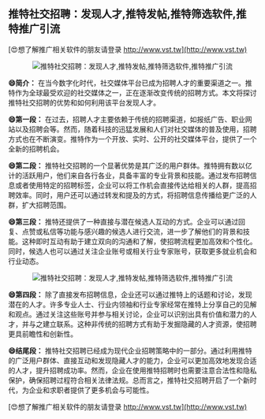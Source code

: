 ## **推特社交招聘：发现人才,推特发帖,推特筛选软件,推特推广引流**

[😍想了解推广相关软件的朋友请登录 http://www.vst.tw](http://www.vst.tw)

 <center><img src="https://vst.tw/MP4/tuiguang/png/0.png" alt="推特社交招聘：发现人才,推特发帖,推特筛选软件,推特推广引流"></center>

**😄简介：**
在当今数字化时代，社交媒体平台已成为招聘人才的重要渠道之一。推特作为全球最受欢迎的社交媒体之一，正在逐渐改变传统的招聘方式。本文将探讨推特社交招聘的优势和如何利用该平台发现人才。

**😄第一段：**
在过去，招聘人才主要依赖于传统的招聘渠道，如报纸广告、职业网站以及招聘会等。然而，随着科技的迅猛发展和人们对社交媒体的普及使用，招聘方式也在不断演变。推特作为一个开放、实时、公开的社交媒体平台，提供了一个全新的招聘机会。

**😄第二段：**
推特社交招聘的一个显著优势是其广泛的用户群体。推特拥有数以亿计的活跃用户，他们来自各行各业，具备丰富的专业背景和技能。通过发布招聘信息或者使用特定的招聘标签，企业可以将工作机会直接传达给相关的人群，提高招聘效率。同时，用户还可以通过转发和提及的方式，将招聘信息传播给更广泛的人群，扩大招聘范围。

**😄第三段：**
推特还提供了一种直接与潜在候选人互动的方式。企业可以通过回复、点赞或私信等功能与感兴趣的候选人进行交流，进一步了解他们的背景和技能。这种即时互动有助于建立双向的沟通和了解，使招聘流程更加高效和个性化。同时，候选人也可以通过关注企业账号或相关行业专家账号，获取更多就业机会和行业动态。

 <center><img src="https://vst.tw/MP4/tuiguang/png/6.png" alt="推特社交招聘：发现人才,推特发帖,推特筛选软件,推特推广引流"></center>

**😄第四段：**
除了直接发布招聘信息，企业还可以通过推特上的话题和讨论，发现潜在的人才。许多专业人士、行业内领袖和行业专家经常在推特上分享自己的见解和观点。通过关注这些账号并参与相关讨论，企业可以识别出具有价值和潜力的人才，并与之建立联系。这种非传统的招聘方式有助于发掘隐藏的人才资源，使招聘更具前瞻性和创新性。

**😄结尾段：**
推特社交招聘已经成为现代企业招聘策略中的一部分。通过利用推特的广泛用户群体、直接互动和发现隐藏人才的能力，企业可以更加高效地发现合适的人才，提升招聘成功率。然而，企业在使用推特招聘时也需要注意合法性和隐私保护，确保招聘过程符合相关法律法规。总而言之，推特社交招聘开启了一个新时代，为企业和求职者提供了更多机会与可能性。

[😍想了解推广相关软件的朋友请登录 http://www.vst.tw](http://www.vst.tw)



